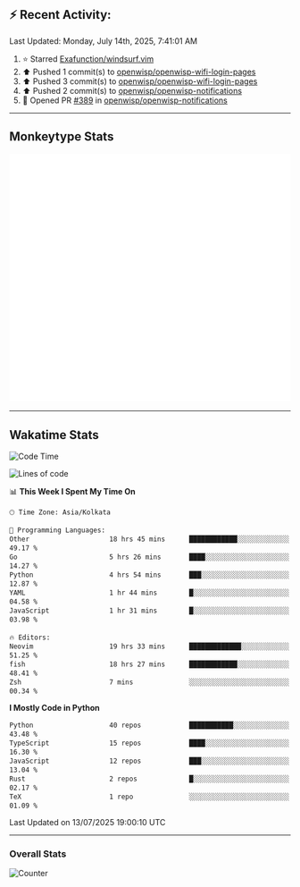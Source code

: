 ## :zap: Recent Activity:
<!--RECENT_ACTIVITY:last_update-->
Last Updated: Monday, July 14th, 2025, 7:41:01 AM
<!--RECENT_ACTIVITY:last_update_end-->
<!--RECENT_ACTIVITY:start-->
1. ⭐ Starred [Exafunction/windsurf.vim](https://github.com/Exafunction/windsurf.vim)<br>
2. ⬆️ Pushed 1 commit(s) to [openwisp/openwisp-wifi-login-pages](https://github.com/openwisp/openwisp-wifi-login-pages)<br>
3. ⬆️ Pushed 3 commit(s) to [openwisp/openwisp-wifi-login-pages](https://github.com/openwisp/openwisp-wifi-login-pages)<br>
4. ⬆️ Pushed 2 commit(s) to [openwisp/openwisp-notifications](https://github.com/openwisp/openwisp-notifications)<br>
5. 💪 Opened PR [#389](https://github.com/openwisp/openwisp-notifications/pull/389) in [openwisp/openwisp-notifications](https://github.com/openwisp/openwisp-notifications)<br>
<!--RECENT_ACTIVITY:end-->

---

## Monkeytype Stats
<a href="https://monkeytype.com/profile/dhanus">
  <img src="https://raw.githubusercontent.com/Dhanus3133/Dhanus3133/monkeytype/monkeytype-lb.svg" alt="Monkeytype Profile" />
</a>

---

## Wakatime Stats
<!--START_SECTION:waka-->
![Code Time](http://img.shields.io/badge/Code%20Time-2%2C816%20hrs%2057%20mins-blue)

![Lines of code](https://img.shields.io/badge/From%20Hello%20World%20I%27ve%20Written-4.8%20million%20lines%20of%20code-blue)

📊 **This Week I Spent My Time On** 

```text
🕑︎ Time Zone: Asia/Kolkata

💬 Programming Languages: 
Other                    18 hrs 45 mins      ████████████░░░░░░░░░░░░░   49.17 % 
Go                       5 hrs 26 mins       ████░░░░░░░░░░░░░░░░░░░░░   14.27 % 
Python                   4 hrs 54 mins       ███░░░░░░░░░░░░░░░░░░░░░░   12.87 % 
YAML                     1 hr 44 mins        █░░░░░░░░░░░░░░░░░░░░░░░░   04.58 % 
JavaScript               1 hr 31 mins        █░░░░░░░░░░░░░░░░░░░░░░░░   03.98 % 

🔥 Editors: 
Neovim                   19 hrs 33 mins      █████████████░░░░░░░░░░░░   51.25 % 
fish                     18 hrs 27 mins      ████████████░░░░░░░░░░░░░   48.41 % 
Zsh                      7 mins              ░░░░░░░░░░░░░░░░░░░░░░░░░   00.34 % 
```

**I Mostly Code in Python** 

```text
Python                   40 repos            ███████████░░░░░░░░░░░░░░   43.48 % 
TypeScript               15 repos            ████░░░░░░░░░░░░░░░░░░░░░   16.30 % 
JavaScript               12 repos            ███░░░░░░░░░░░░░░░░░░░░░░   13.04 % 
Rust                     2 repos             █░░░░░░░░░░░░░░░░░░░░░░░░   02.17 % 
TeX                      1 repo              ░░░░░░░░░░░░░░░░░░░░░░░░░   01.09 % 
```




 Last Updated on 13/07/2025 19:00:10 UTC
<!--END_SECTION:waka-->
---

### Overall Stats

<img src="https://moe-counter.glitch.me/get/@Dhanus3133?theme=asoul" alt="Counter" />
